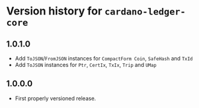 # Version history for `cardano-ledger-core`

## 1.0.1.0

* Add `ToJSON`/`FromJSON` instances for `CompactForm Coin`, `SafeHash` and `TxId`
* Add `ToJSON` instances for `Ptr`, `CertIx`, `TxIx`, `Trip` and `UMap`

## 1.0.0.0

* First properly versioned release.
